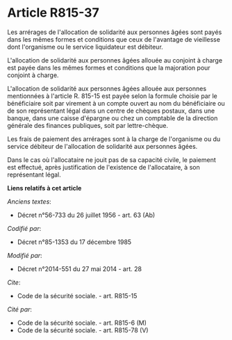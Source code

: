 # Article R815-37

Les arrérages de l'allocation de solidarité aux personnes âgées sont payés dans les mêmes formes et conditions que ceux de
l'avantage de vieillesse dont l'organisme ou le service liquidateur est débiteur. 

L'allocation de solidarité aux personnes âgées allouée au conjoint à charge est payée dans les mêmes formes et conditions que
la majoration pour conjoint à charge. 

L'allocation de solidarité aux personnes âgées allouée aux personnes mentionnées à l'article R. 815-15 est payée selon la
formule choisie par le bénéficiaire soit par virement à un compte ouvert au nom du bénéficiaire ou de son représentant légal
dans un centre de chèques postaux, dans une banque, dans une caisse d'épargne ou chez un  comptable de la direction générale
des finances publiques, soit par lettre-chèque. 

Les frais de paiement des arrérages sont à la charge de l'organisme ou du service débiteur de l'allocation de solidarité aux
personnes âgées. 

Dans le cas où l'allocataire ne jouit pas de sa capacité civile, le paiement est effectué, après justification de l'existence
de l'allocataire, à son représentant légal.

**Liens relatifs à cet article**

_Anciens textes_:

  - Décret n°56-733 du 26 juillet 1956 - art. 63 (Ab)

_Codifié par_:

  - Décret n°85-1353 du 17 décembre 1985

_Modifié par_:

  - Décret n°2014-551 du 27 mai 2014 - art. 28

_Cite_:

  - Code de la sécurité sociale. - art. R815-15

_Cité par_:

  - Code de la sécurité sociale. - art. R815-6 (M)
  - Code de la sécurité sociale. - art. R815-78 (V)
